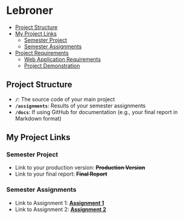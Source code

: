 # Lebroner <!-- omit in toc -->

- [Project Structure](#project-structure)
- [My Project Links](#my-project-links)
  - [Semester Project](#semester-project)
  - [Semester Assignments](#semester-assignments)
- [Project Requirements](#project-requirements)
  - [Web Application Requirements](#web-application-requirements)
  - [Project Demonstration](#project-demonstration)

## Project Structure

- **`/`**: The source code of your main project
- **`/assignments`**: Results of your semester assignments
- **`/docs`**: If using GitHub for documentation (e.g., your final report in Markdown format)

## My Project Links

### Semester Project

- Link to your production version: ~~**Production Version**~~ <!-- Replace with actual URL -->
- Link to your final report: ~~**Final Report**~~ <!-- Replace with actual URL -->

<!-- Add more as necessary -->

### Semester Assignments

- Link to Assignment 1: [**Assignment 1**](https://github.com/lukazuljevic/HCI-app-fesb/tree/main/assigments/assigment_1) <!-- Replace with actual URL -->
- Link to Assignment 2: [**Assignment 2**](https://github.com/lukazuljevic/HCI-app-fesb/tree/main/assigments/assigment_2) <!-- Replace with actual URL -->
<!-- Add more assignments as necessary -->
